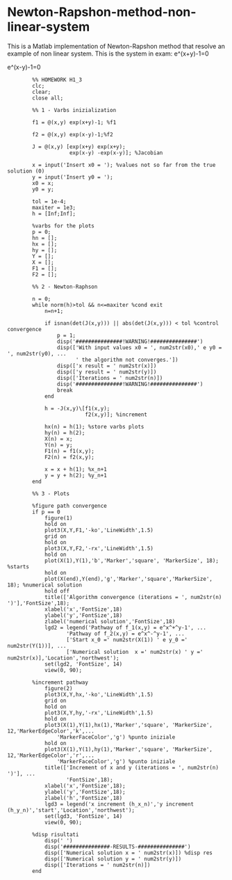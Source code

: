 # Newton-Rapshon-method-non-linear-system
This is a Matlab implementation of Newton-Rapshon method that resolve an example of non linear system.
This is the system in exam:
e^(x+y)-1=0

e^(x-y)-1=0


            %% HOMEWORK H1_3
            clc;
            clear; 
            close all;
            
            %% 1 - Varbs inizialization
            
            f1 = @(x,y) exp(x+y)-1; %f1
            
            f2 = @(x,y) exp(x-y)-1;%f2
            
            J = @(x,y) [exp(x+y) exp(x+y);
                        exp(x-y) -exp(x-y)]; %Jacobian
            
            x = input('Insert x0 = '); %values not so far from the true solution (0)
            y = input('Insert y0 = ');
            x0 = x;
            y0 = y;
            
            tol = 1e-4; 
            maxiter = 1e3;                                 
            h = [Inf;Inf];
             
            %varbs for the plots
            p = 0;
            hn = []; 
            hx = [];
            hy = [];
            Y = [];
            X = [];
            F1 = [];
            F2 = [];
            
            %% 2 - Newton-Raphson
            
            n = 0;
            while norm(h)>tol && n<=maxiter %cond exit
                n=n+1;
            
                if isnan(det(J(x,y))) || abs(det(J(x,y))) < tol %control convergence
                    p = 1;
                    disp('###############!WARNING!###############')
                    disp(['With input values x0 = ', num2str(x0),' e y0 = ', num2str(y0), ...
                          ' the algorithm not converges.']) 
                    disp(['x result = ' num2str(x)])        
                    disp(['y result = ' num2str(y)])      
                    disp(['Iterations = ' num2str(n)])         
                    disp('###############!WARNING!###############')
                    break                                      
                end                                           
                                            
                h = -J(x,y)\[f1(x,y);
                             f2(x,y)]; %increment
            
                hx(n) = h(1); %store varbs plots
                hy(n) = h(2);
                X(n) = x;
                Y(n) = y;
                F1(n) = f1(x,y);
                F2(n) = f2(x,y);
            
                x = x + h(1); %x_n+1
                y = y + h(2); %y_n+1
            end
            
            %% 3 - Plots
            
            %figure path convergence
            if p == 0
                figure(1) 
                hold on
                plot3(X,Y,F1,'-ko','LineWidth',1.5)
                grid on
                hold on
                plot3(X,Y,F2,'-rx','LineWidth',1.5)
                hold on
                plot(X(1),Y(1),'b','Marker','square', 'MarkerSize', 18); %starts
                hold on
                plot(X(end),Y(end),'g','Marker','square','MarkerSize', 18); %numerical solution
                hold off
                title(['Algorithm convergence (iterations = ', num2str(n) ')'],'FontSize',18);
                xlabel('x','FontSize',18)
                ylabel('y','FontSize',18)
                zlabel('numerical solution','FontSize',18)
                lgd2 = legend('Pathway of f_1(x,y) = e^x^+^y-1', ...
                       'Pathway of f_2(x,y) = e^x^-^y-1', ...
                       ['Start x_0 =' num2str(X(1)) ' e y_0 =' num2str(Y(1))], ...
                       ['Numerical solution  x =' num2str(x) ' y =' num2str(x)],'Location','northwest');
                set(lgd2, 'FontSize', 14)
                view(0, 90);
            
            %increment pathway
                figure(2) 
                plot3(X,Y,hx,'-ko','LineWidth',1.5)
                grid on
                hold on
                plot3(X,Y,hy,'-rx','LineWidth',1.5)
                hold on
                plot3(X(1),Y(1),hx(1),'Marker','square', 'MarkerSize', 12,'MarkerEdgeColor','k',...
                    'MarkerFaceColor','g') %punto iniziale
                hold on                                                
                plot3(X(1),Y(1),hy(1),'Marker','square', 'MarkerSize', 12,'MarkerEdgeColor','r',...
                    'MarkerFaceColor','g') %punto iniziale
                title(['Increment of x and y (iterations = ', num2str(n) ')'], ...
                       'FontSize',18);
                xlabel('x','FontSize',18);
                ylabel('y','FontSize',18);
                zlabel('h','FontSize',18)
                lgd3 = legend('x increment (h_x_n)','y increment (h_y_n)','start','Location','northwest');
                set(lgd3, 'FontSize', 14)
                view(0, 90);
            
            %disp risultati
                disp(' ')
                disp('###############-RESULTS-###############')
                disp(['Numerical solution x = ' num2str(x)]) %disp res
                disp(['Numerical solution y = ' num2str(y)])
                disp(['Iterations = ' num2str(n)])
            end
